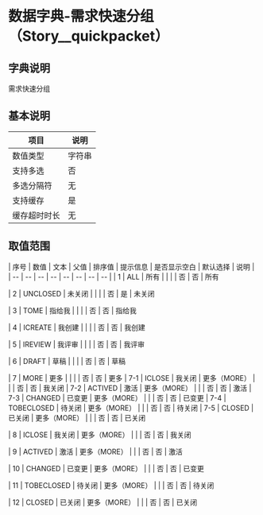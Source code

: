 # 数据字典-需求快速分组（Story__quickpacket）
## 字典说明
需求快速分组

## 基本说明
| 项目 | 说明 |
| -- | -- |
| 数值类型 | 字符串 |
| 支持多选 | 否 |
| 多选分隔符 | 无 |
| 支持缓存 | 是 |
| 缓存超时时长 | 无 |

## 取值范围
| 序号 | 数值 | 文本 | 父值 | 排序值 | 提示信息 | 是否显示空白 | 默认选择 | 说明 |
| -- | -- | -- | -- | -- | -- | -- | -- |
| 1 | ALL | 所有 |  |  |  | 否 | 否 | 所有

| 2 | UNCLOSED | 未关闭 |  |  |  | 否 | 是 | 未关闭

| 3 | TOME | 指给我 |  |  |  | 否 | 否 | 指给我

| 4 | ICREATE | 我创建 |  |  |  | 否 | 否 | 我创建

| 5 | IREVIEW | 我评审 |  |  |  | 否 | 否 | 我评审

| 6 | DRAFT | 草稿 |  |  |  | 否 | 否 | 草稿

| 7 | MORE | 更多 |  |  |  | 否 | 否 | 更多
| 7-1 | ICLOSE | 我关闭 | 更多（MORE） |  |  | 否 | 否 | 我关闭
| 7-2 | ACTIVED | 激活 | 更多（MORE） |  |  | 否 | 否 | 激活
| 7-3 | CHANGED | 已变更 | 更多（MORE） |  |  | 否 | 否 | 已变更
| 7-4 | TOBECLOSED | 待关闭 | 更多（MORE） |  |  | 否 | 否 | 待关闭
| 7-5 | CLOSED | 已关闭 | 更多（MORE） |  |  | 否 | 否 | 已关闭

| 8 | ICLOSE | 我关闭 | 更多（MORE） |  |  | 否 | 否 | 我关闭

| 9 | ACTIVED | 激活 | 更多（MORE） |  |  | 否 | 否 | 激活

| 10 | CHANGED | 已变更 | 更多（MORE） |  |  | 否 | 否 | 已变更

| 11 | TOBECLOSED | 待关闭 | 更多（MORE） |  |  | 否 | 否 | 待关闭

| 12 | CLOSED | 已关闭 | 更多（MORE） |  |  | 否 | 否 | 已关闭


